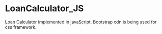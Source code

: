 # LoanCalculator_JS
Loan Calculator implemented in javaScript.
Bootstrap cdn is being used for css framework.
